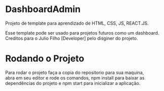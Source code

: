 # DashboardAdmin

Projeto de template para aprendizado de HTML, CSS, JS, REACT.JS.

Esse template pode ser usado para projetos futuros como um dashboard. <br>
Creditos para o Julio Filho [Developer] pelo disginer do projeto. <br>

# Rodando o Projeto

Para rodar o projeto faça a copia do repositorio para sua maquina, <br>
abra em seu editor e rode os comandos, npm install para baixar as dependências do projeto  e npm start para inicializar a aplicação. 

